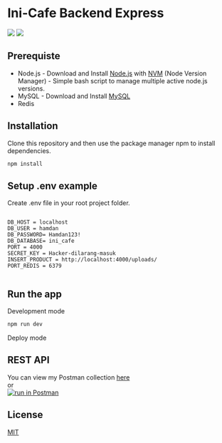 # Ini-Cafe Backend Express
![](https://img.shields.io/badge/Code%20Style-Standard-blue)
![](https://img.shields.io/badge/Dependencies-Express-informational)

## Prerequiste
- Node.js - Download and Install [Node.js](https://nodejs.org/en/) with [NVM](https://github.com/creationix/nvm) (Node Version Manager) - Simple bash script to manage multiple active node.js versions.
- MySQL - Download and Install [MySQL](https://www.mysql.com/downloads/) 
- Redis

## Installation

Clone this repository and then use the package manager npm to install dependencies.


```bash
npm install
```

## Setup .env example

Create .env file in your root project folder.

```env

DB_HOST = localhost
DB_USER = hamdan
DB_PASSWORD= Hamdan123!
DB_DATABASE= ini_cafe
PORT = 4000
SECRET_KEY = Hacker-dilarang-masuk
INSERT_PRODUCT = http://localhost:4000/uploads/
PORT_REDIS = 6379


```

## Run the app

Development mode

```bash
npm run dev
```

Deploy mode

## REST API

You can view my Postman collection [here](https://www.getpostman.com/collections/40b939c653a5e421f752) </br>
or </br>
[![run in Postman](https://run.pstmn.io/button.svg)](https://www.getpostman.com/collections/40b939c653a5e421f752)

## License
[MIT](https://choosealicense.com/licenses/mit/)